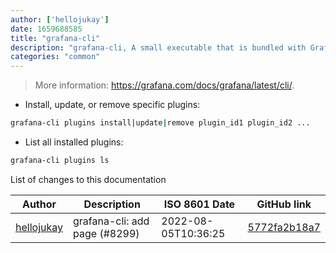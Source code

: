 ```yaml
---
author: ['hellojukay']
date: 1659688585
title: "grafana-cli"
description: "grafana-cli, A small executable that is bundled with Grafana serve."
categories: "common"
---
```

> More information: <https://grafana.com/docs/grafana/latest/cli/>.

- Install, update, or remove specific plugins:

```bash
grafana-cli plugins install|update|remove plugin_id1 plugin_id2 ...
```

- List all installed plugins:

```bash
grafana-cli plugins ls
```
List of changes to this documentation


Author | Description | ISO 8601 Date | GitHub link
------|-----|-----|-----
[hellojukay](mailto:licong@qianxin.com) | grafana-cli: add page (#8299) | 2022-08-05T10:36:25 | [5772fa2b18a7](https://github.com/tldr-pages/tldr/commit/5772fa2b18a74297cc4953c27c974de617802da3)

